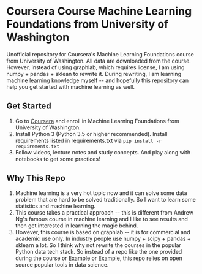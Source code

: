Coursera Course Machine Learning Foundations from University of Washington
============================================================================

Unofficial repository for Coursera's Machine Learning Foundations course from University of Washington. All data are downloaded from the course.
However, instead of using graphlab, which requires license, I am using numpy + pandas + sklean to rewrite it. During rewriting, I am learning machine learning knowledge myself -- and hopefully this repository can help you get started with machine learning as well.

## Get Started
1. Go to [Coursera](www.coursera.org) and enroll in Machine Learning Foundations from University of Washington.
2. Install Python 3 (Python 3.5 or higher recommended). Install requirements listed in requirements.txt via `pip install -r requirements.txt`
3. Follow videos, lecture notes and study concepts. And play along with notebooks to get some practices!

## Why This Repo
1. Machine learning is a very hot topic now and it can solve some data problem that are hard to be solved traditionally. So I want to learn some statistics and machine learning.
2. This course takes a practical approach -- this is different from Andrew Ng's famous course in machine learning and I like to see results and then get interested in learning the magic behind.
3. However, this course is based on graphlab -- it is for commercial and academic use only. In industry people use numpy + scipy + pandas + sklearn a lot. So I think why not rewrite the courses in the popular Python data tech stack. So instead of a repo like the one provided during the course or [Example](https://github.com/MaxPoon/coursera-Machine-Learning-specialization/tree/master/Machine-Learning-Foundations-A-Case-Study-Approach) or [Example](https://github.com/tjaskula/Coursera/tree/master/Specializations/Machine%20Learning/Machine%20Learning%20Foundations%20A%20Case%20Study%20Approach), this repo relies on open source popular tools in data science.

